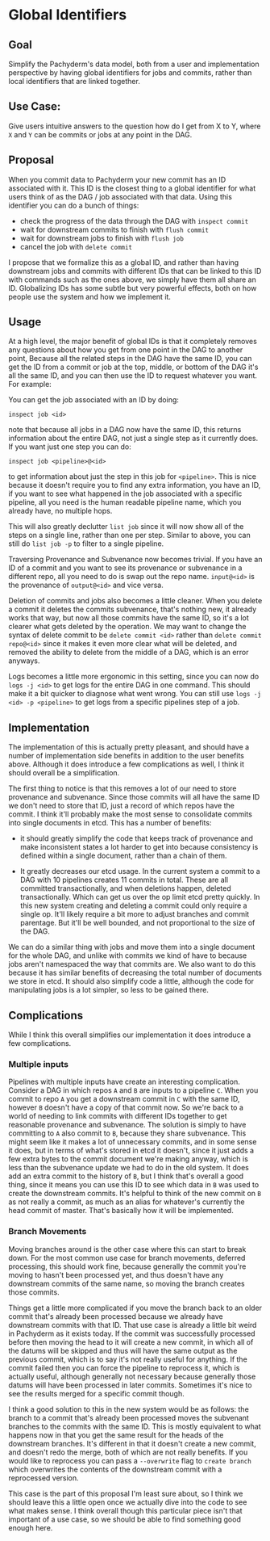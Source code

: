# Global Identifiers

## Goal

Simplify the Pachyderm's data model, both from a user and implementation
perspective by having global identifiers for jobs and commits, rather than
local identifiers that are linked together.

## Use Case:

Give users intuitive answers to the question how do I get from X to Y, where
`X` and `Y` can be commits or jobs at any point in the DAG.

## Proposal

When you commit data to Pachyderm your new commit has an ID associated with it.
This ID is the closest thing to a global identifier for what users think of as
the DAG / job associated with that data. Using this identifier you can do a
bunch of things:

- check the progress of the data through the DAG with `inspect commit`
- wait for downstream commits to finish with `flush commit`
- wait for downstream jobs to finish with `flush job`
- cancel the job with `delete commit`

I propose that we formalize this as a global ID, and rather than having
downstream jobs and commits with different IDs that can be linked to this ID
with commands such as the ones above, we simply have them all share an ID.
Globalizing IDs has some subtle but very powerful effects, both on how people
use the system and how we implement it.

## Usage

At a high level, the major benefit of global IDs is that it completely removes
any questions about how you get from one point in the DAG to another point,
Because all the related steps in the DAG have the same ID, you can get the ID
from a commit or job at the top, middle, or bottom of the DAG it's all the same
ID, and you can then use the ID to request whatever you want. For example:


You can get the job associated with an ID by doing:
```
inspect job <id>
```
note that because all jobs in a DAG now have the same ID, this returns
information about the entire DAG, not just a single step as it currently does.
If you want just one step you can do:
```
inspect job <pipeline>@<id>
```
to get information about just the step in this job for `<pipeline>`. This is
nice because it doesn't require you to find any extra information, you have an
ID, if you want to see what happened in the job associated with a specific
pipeline, all you need is the human readable pipeline name, which you already
have, no multiple hops.

This will also greatly declutter `list job` since it will now show all of the
steps on a single line, rather than one per step. Similar to above, you can
still do `list job -p` to filter to a single pipeline.

Traversing Provenance and Subvenance now becomes trivial. If you have an ID of
a commit and you want to see its provenance or subvenance in a different repo,
all you need to do is swap out the repo name. `input@<id>` is the provenance of
`output@<id>` and vice versa.

Deletion of commits and jobs also becomes a little cleaner. When you delete
a commit it deletes the commits subvenance, that's nothing new, it already
works that way, but now all those commits have the same ID, so it's a lot
clearer what gets deleted by the operation. We may want to change the syntax of
delete commit to be `delete commit <id>` rather than `delete commit repo@<id>`
since it makes it even more clear what will be deleted, and removed the ability to delete from the middle of a DAG, which is an error anyways.

Logs becomes a little more ergonomic in this setting, since you can now do
`logs -j <id>` to get logs for the entire DAG in one command. This should make
it a bit quicker to diagnose what went wrong. You can still use `logs -j <id>
-p <pipeline>` to get logs from a specific pipelines step of a job.

## Implementation

The implementation of this is actually pretty pleasant, and should have
a number of implementation side benefits in addition to the user benefits
above. Although it does introduce a few complications as well, I think it
should overall be a simplification.

The first thing to notice is that this removes a lot of our need to store
provenance and subvenance. Since those commits will all have the same ID we
don't need to store that ID, just a record of which repos have the commit.
I think it'll probably make the most sense to consolidate commits into single
documents in etcd. This has a number of benefits:

- it should greatly simplify the code that keeps track of provenance and make
  inconsistent states a lot harder to get into because consistency is defined
  within a single document, rather than a chain of them.

- It greatly decreases our etcd usage. In the current system a commit to a DAG
  with 10 pipelines creates 11 commits in total. These are all committed
  transactionally, and when deletions happen, deleted transactionally. Which
  can get us over the op limit etcd pretty quickly. In this new system creating
  and deleting a commit could only require a single op. It'll likely require
  a bit more to adjust branches and commit parentage. But it'll be well
  bounded, and not proportional to the size of the DAG.

We can do a similar thing with jobs and move them into a single document for
the whole DAG, and unlike with commits we kind of have to because jobs aren't
namespaced the way that commits are. We also want to do this because it has
similar benefits of decreasing the total number of documents we store in etcd.
It should also simplify code a little, although the code for manipulating jobs
is a lot simpler, so less to be gained there.

## Complications
While I think this overall simplifies our implementation it does introduce
a few complications.

### Multiple inputs
Pipelines with multiple inputs have create an interesting complication.
Consider a DAG in which repos `A` and `B` are inputs to a pipeline `C`. When
you commit to repo `A` you get a downstream commit in `C` with the same ID,
however `B` doesn't have a copy of that commit now. So we're back to a world of
needing to link commits with different IDs together to get reasonable
provenance and subvenance. The solution is simply to have committing to `A`
also commit to `B`, because they share subvenance. This might seem like it
makes a lot of unnecessary commits, and in some sense it does, but in terms of
what's stored in etcd it doesn't, since it just adds a few extra bytes to the
commit document we're making anyway, which is less than the subvenance update
we had to do in the old system. It does add an extra commit to the history of
`B`, but I think that's overall a good thing, since it means you can use this
ID to see which data in `B` was used to create the downstream commits. It's
helpful to think of the new commit on `B` as not really a commit, as much as an
alias for whatever's currently the head commit of master. That's basically how
it will be implemented.

### Branch Movements
Moving branches around is the other case where this can start to break down.
For the most common use case for branch movements, deferred processing, this
should work fine, because generally the commit you're moving to hasn't been
processed yet, and thus doesn't have any downstream commits of the same name,
so moving the branch creates those commits.

Things get a little more complicated if you move the branch back to an older
commit that's already been processed because we already have downstream commits
with that ID. That use case is already a little bit weird in Pachyderm as it
exists today. If the commit was successfully processed before then moving the
head to it will create a new commit, in which all of the datums will be skipped
and thus will have the same output as the previous commit, which is to say it's
not really useful for anything. If the commit failed then you can force the
pipeline to reprocess it, which is actually useful, although generally not
necessary because generally those datums will have been processed in later
commits. Sometimes it's nice to see the results merged for a specific commit
though.

I think a good solution to this in the new system would be as follows: the
branch to a commit that's already been processed moves the subvenant branches
to the commits with the same ID. This is mostly equivalent to what happens now
in that you get the same result for the heads of the downstream branches. It's
different in that it doesn't create a new commit, and doesn't redo the merge,
both of which are not really benefits. If you would like to reprocess you can
pass a `--overwrite` flag to `create branch` which overwrites the contents of
the downstream commit with a reprocessed version.

This case is the part of this proposal I'm least sure about, so I think we
should leave this a little open once we actually dive into the code to see what
makes sense. I think overall though this particular piece isn't that important
of a use case, so we should be able to find something good enough here.
